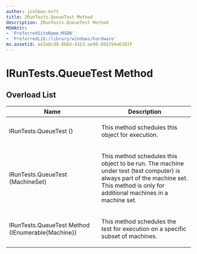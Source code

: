 ```yaml
---
author: joshbax-msft
title: IRunTests.QueueTest Method
description: IRunTests.QueueTest Method
MSHAttr:
- 'PreferredSiteName:MSDN'
- 'PreferredLib:/library/windows/hardware'
ms.assetid: a42e0cd9-8b6d-41b3-ae98-092294a6203f
---
```


# IRunTests.QueueTest Method


## Overload List


<table>
<colgroup>
<col width="50%" />
<col width="50%" />
</colgroup>
<thead>
<tr class="header">
<th>Name</th>
<th>Description</th>
</tr>
</thead>
<tbody>
<tr class="odd">
<td><p>IRunTests.QueueTest ()</p></td>
<td><p>This method schedules this object for execution.</p></td>
</tr>
<tr class="even">
<td><p>IRunTests.QueueTest (MachineSet)</p></td>
<td><p>This method schedules this object to be run. The machine under test (test computer) is always part of the machine set. This method is only for additional machines in a machine set.</p></td>
</tr>
<tr class="odd">
<td><p>IRunTests.QueueTest Method (IEnumerable{Machine})</p></td>
<td><p>This method schedules the test for execution on a specific subset of machines.</p></td>
</tr>
</tbody>
</table>

 

 

 






